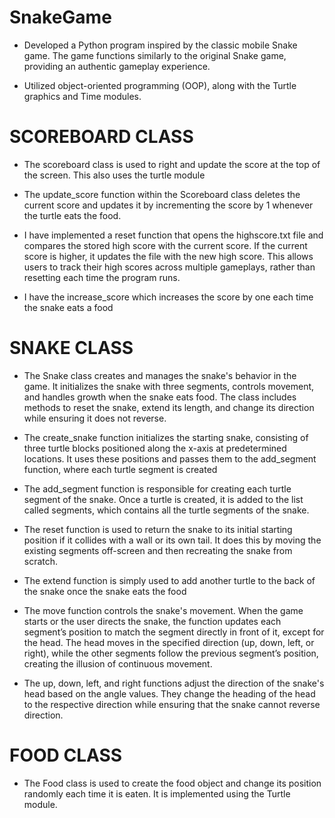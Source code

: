 # SnakeGame

- Developed a Python program inspired by the classic mobile Snake game. The game functions similarly to the original Snake game, providing an authentic gameplay experience.
  
- Utilized object-oriented programming (OOP), along with the Turtle graphics and Time modules.


# SCOREBOARD CLASS
- The scoreboard class is used to right and update the score at the top of the screen. This also uses the turtle module
  
- The update_score function within the Scoreboard class deletes the current score and updates it by incrementing the score by 1 whenever the turtle eats the food.
  
- I have implemented a reset function that opens the highscore.txt file and compares the stored high score with the current score. If the current score is higher, it updates the file with the new high score. This allows users to track their high scores across multiple gameplays, rather than resetting each time the program runs.
  
- I have the increase_score which increases the score by one each time the snake eats a food

# SNAKE CLASS
- The Snake class creates and manages the snake's behavior in the game. It initializes the snake with three segments, controls movement, and handles growth when the snake eats food. The class includes methods to reset the snake, extend its length, and change its direction while ensuring it does not reverse.

- The create_snake function initializes the starting snake, consisting of three turtle blocks positioned along the x-axis at predetermined locations. It uses these positions and passes them to the add_segment function, where each turtle segment is created

- The add_segment function is responsible for creating each turtle segment of the snake. Once a turtle is created, it is added to the list called segments, which contains all the turtle segments of the snake.

- The reset function is used to return the snake to its initial starting position if it collides with a wall or its own tail. It does this by moving the existing segments off-screen and then recreating the snake from scratch.

- The extend function is simply used to add another turtle to the back of the snake once the snake eats the food

- The move function controls the snake's movement. When the game starts or the user directs the snake, the function updates each segment’s position to match the segment directly in front of it, except for the head. The head moves in the specified direction (up, down, left, or right), while the other segments follow the previous segment’s position, creating the illusion of continuous movement.

- The up, down, left, and right functions adjust the direction of the snake's head based on the angle values. They change the heading of the head to the respective direction while ensuring that the snake cannot reverse direction.


# FOOD CLASS
- The Food class is used to create the food object and change its position randomly each time it is eaten. It is implemented using the Turtle module.

